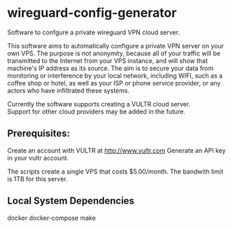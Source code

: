 # wireguard-config-generator 

Software to confgure a private wireguard VPN cloud server.

This software aims to automatically configure a private VPN server on your own VPS.  The
purpose is not anonymity, because all of your traffic will be transmitted to the Internet
from your VPS instance, and will show that machine's IP address as its source.  The aim is
to secure your data from monitoring or interference by your local network, including WIFI,
such as a coffee shop or hotel, as well as your ISP or phone service provider, or any
actors who have infiltrated these systems.

Currently the software supports creating a VULTR cloud server.  
Support for other cloud providers may be added in the future.

Prerequisites:
-------------
Create an account with VULTR at http://www.vultr.com
Generate an API key in your vultr account.

The scripts create a single VPS that costs $5.00/month.
The bandwith limit is 1TB for this server.

Local System Dependencies
-------------------------
docker
docker-compose
make
